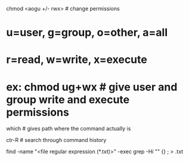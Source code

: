 
chmod <aogu +/- rwx>              # change permissions 
  # u=user, g=group, o=other, a=all
  # r=read, w=write, x=execute
  # ex: chmod ug+wx   # give user and group write and execute permissions  

which <command>                   # gives path where the command actually is

ctr-R                             # search through command history

find <directory> -name "<file regular expression (*.txt)>" -exec grep -Hi "<what>" {} \; > <output>.txt
